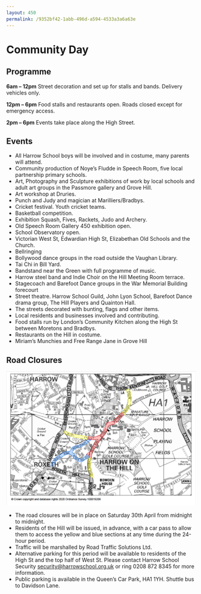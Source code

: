 ```yaml
---
layout: 450
permalink: /9352bf42-1abb-496d-a594-4533a3a6a63e
---
```



# Community Day

## Programme
**6am – 12pm** Street decoration and set up for stalls and bands. Delivery vehicles only.

**12pm – 6pm** Food stalls and restaurants open. Roads closed except for emergency access.

**2pm – 6pm** Events take place along the High Street.

## Events
- All Harrow School boys will be involved and in costume, many parents will attend. 
- Community production of Noye’s Fludde in Speech Room, five local partnership primary schools.
- Art, Photography and Sculpture exhibitions of work by local schools and adult art groups in the Passmore gallery and Grove Hill.
- Art workshop at Druries.
- Punch and Judy and magician at Marilliers/Bradbys.
- Cricket festival. Youth cricket teams.
- Basketball competition.
- Exhibition Squash, Fives, Rackets, Judo and Archery.
- Old Speech Room Gallery 450 exhibition open.
- School Observatory open. 
- Victorian West St, Edwardian High St, Elizabethan Old Schools and the Church.
- Bellringing 
- Bollywood dance groups in the road outside the Vaughan Library.
- Tai Chi in Bill Yard.
- Bandstand near the Green with full programme of music.
- Harrow steel band and Indie Choir on the Hill Meeting Room terrace.
- Stagecoach and Barefoot Dance groups in the War Memorial Building forecourt
- Street theatre. Harrow School Guild, John Lyon School, Barefoot Dance drama group, The Hill Players and Quainton Hall. 
- The streets decorated with bunting, flags and other items.
- Local residents and businesses involved and contributing.
- Food stalls run by London’s Community Kitchen along the High St between Moretons and Bradbys.
- Restaurants on the Hill in costume.
- Miriam’s Munchies and Free Range Jane in Grove Hill

## Road Closures
![Road Closures Map](/450/road_closures.png)
- The road closures will be in place on Saturday 30th April from midnight to midnight.
- Residents of the Hill will be issued, in advance, with a car pass to allow them to access the yellow and blue sections at any time during the 24-hour period. 
- Traffic will be marshalled by Road Traffic Solutions Ltd.
- Alternative parking for this period will be available to residents of the High St and the top half of West St. Please contact Harrow School Security [security@harrowschool.org.uk](mailto:security@harrowschool.org.uk) or ring 0208 872 8345 for more information.
- Public parking is available in the Queen’s Car Park, HA1 1YH. Shuttle bus to Davidson Lane.
 